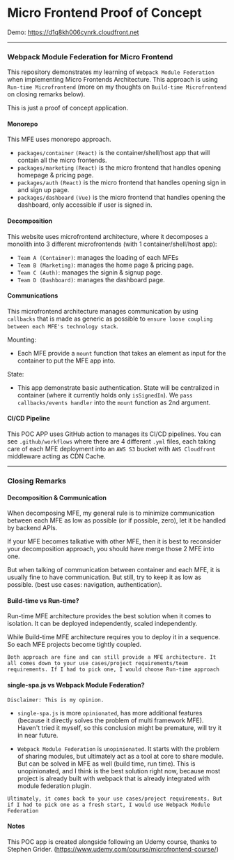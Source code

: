 # Micro Frontend Proof of Concept

Demo: https://d1q8kh006cynrk.cloudfront.net

---

### Webpack Module Federation for Micro Frontend

This repository demonstrates my learning of `Webpack Module Federation` when implementing Micro Frontends Architecture. This approach is using `Run-time Microfrontend` (more on my thoughts on `Build-time Microfrontend` on closing remarks below).

This is just a proof of concept application.

#### Monorepo
This MFE uses monorepo approach.
- `packages/container` `(React)` is the container/shell/host app that will contain all the micro frontends.
- `packages/marketing` `(React)` is the micro frontend that handles opening homepage & pricing page.
- `packages/auth` `(React)` is the micro frontend that handles opening sign in and sign up page.
- `packages/dashboard` `(Vue)` is the micro frontend that handles opening the dashboard, only accessible if user is signed in.

#### Decomposition
This website uses microfrontend architecture, where it decomposes a monolith into 3 different microfrontends (with 1 container/shell/host app):
- `Team A (Container)`: manages the loading of each MFEs
- `Team B (Marketing)`: manages the home page & pricing page.
- `Team C (Auth)`: manages the signin & signup page.
- `Team D (Dashboard)`: manages the dashboard page.

#### Communications
This microfrontend architecture manages communication by using `callbacks` that is made as generic as possible to `ensure loose coupling between each MFE's technology stack`. 

Mounting:
- Each MFE provide a `mount` function that takes an element as input for the container to put the MFE app into.

State:
- This app demonstrate basic authentication. State will be centralized in container (where it currently holds only `isSignedIn`). We `pass callbacks/events handler` into the `mount` function as 2nd argument.

#### CI/CD Pipeline
This POC APP uses GitHub action to manages its CI/CD pipelines. You can see `.github/workflows` where there are 4 different `.yml` files, each taking care of each MFE deployment into an `AWS S3` bucket with `AWS Cloudfront` middleware acting as CDN Cache.

---

### Closing Remarks

#### Decomposition & Communication
When decomposing MFE, my general rule is to minimize communication between each MFE as low as possible (or if possible, zero), let it be handled by backend APIs. 

If your MFE becomes talkative with other MFE, then it is best to reconsider your decomposition approach, you should have merge those 2 MFE into one.

But when talking of communication between container and each MFE, it is usually fine to have communication. But still, try to keep it as low as possible. (best use cases: navigation, authentication).

#### Build-time vs Run-time?
Run-time MFE architecture provides the best solution when it comes to isolation. It can be deployed independently, scaled independently.

While Build-time MFE architecture requires you to deploy it in a sequence. So each MFE projects become tightly coupled.

`Both approach are fine and can still provide a MFE architecture. It all comes down to your use cases/project requirements/team requirements. If I had to pick one, I would choose Run-time approach`

#### single-spa.js vs Webpack Module Federation?

`Disclaimer: This is my opinion.`

- `single-spa.js` is more `opinionated`, has more additional features (because it directly solves the problem of multi framework MFE). Haven't tried it myself, so this conclusion might be premature, will try it in near future.

- `Webpack Module Federation` is `unopinionated`. It starts with the problem of sharing modules, but ultimately act as a tool at core to share module. But can be solved in MFE as well (build time, run time). This is unopinionated, and I think is the best solution right now, because most project is already built with webpack that is already integrated with module federation plugin.

`Ultimately, it comes back to your use cases/project requirements. But if I had to pick one as a fresh start, I would use Webpack Module Federation`

#### Notes

This POC app is created alongside following an Udemy course, thanks to Stephen Grider. (https://www.udemy.com/course/microfrontend-course/)
